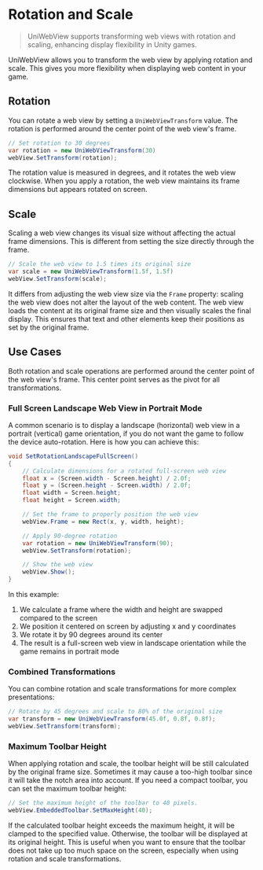 # Rotation and Scale

> UniWebView supports transforming web views with rotation and scaling, enhancing display flexibility in Unity games.

UniWebView allows you to transform the web view by applying rotation and scale. This gives you more flexibility when displaying web content in your game.

## Rotation

You can rotate a web view by setting a `UniWebViewTransform` value. The rotation is performed around the center point of the web view's frame.

```csharp
// Set rotation to 30 degrees
var rotation = new UniWebViewTransform(30)
webView.SetTransform(rotation);
```

The rotation value is measured in degrees, and it rotates the web view clockwise. When you apply a rotation, the web view maintains its frame dimensions but appears rotated on screen.

## Scale

Scaling a web view changes its visual size without affecting the actual frame dimensions. This is different from setting the size directly through the frame.

```csharp
// Scale the web view to 1.5 times its original size
var scale = new UniWebViewTransform(1.5f, 1.5f)
webView.SetTransform(scale);
```

It differs from adjusting the web view size via the `Frame` property: scaling the web view does not alter the layout of the web content. The web view loads the content at its original frame size and then visually scales the final display. This ensures that text and other elements keep their positions as set by the original frame.

## Use Cases

Both rotation and scale operations are performed around the center point of the web view's frame. This center point serves as the pivot for all transformations.

### Full Screen Landscape Web View in Portrait Mode

A common scenario is to display a landscape (horizontal) web view in a portrait (vertical) game orientation, if you do not want the game to follow the device auto-rotation. Here is how you can achieve this:

```csharp
void SetRotationLandscapeFullScreen()
{
    // Calculate dimensions for a rotated full-screen web view
    float x = (Screen.width - Screen.height) / 2.0f;
    float y = (Screen.height - Screen.width) / 2.0f;
    float width = Screen.height;
    float height = Screen.width;

    // Set the frame to properly position the web view
    webView.Frame = new Rect(x, y, width, height);

    // Apply 90-degree rotation
    var rotation = new UniWebViewTransform(90);
    webView.SetTransform(rotation);

    // Show the web view
    webView.Show();
}
```

In this example:

1. We calculate a frame where the width and height are swapped compared to the screen
2. We position it centered on screen by adjusting x and y coordinates
3. We rotate it by 90 degrees around its center
4. The result is a full-screen web view in landscape orientation while the game remains in portrait mode

### Combined Transformations

You can combine rotation and scale transformations for more complex presentations:

```csharp
// Rotate by 45 degrees and scale to 80% of the original size
var transform = new UniWebViewTransform(45.0f, 0.8f, 0.8f);
webView.SetTransform(transform);
```

### Maximum Toolbar Height

When applying rotation and scale, the toolbar height will be still calculated by the original frame size. Sometimes it may cause a too-high toolbar since it will take the notch area into account. If you need a compact toolbar, you can set the maximum toolbar height:

```csharp
// Set the maximum height of the toolbar to 40 pixels.
webView.EmbeddedToolbar.SetMaxHeight(40);
```

If the calculated toolbar height exceeds the maximum height, it will be clamped to the specified value. Otherwise, the toolbar will be displayed at its original height. This is useful when you want to ensure that the toolbar does not take up too much space on the screen, especially when using rotation and scale transformations.
